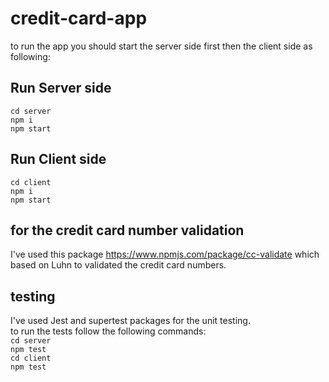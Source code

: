 # credit-card-app

to run the app you should start the server side first then the client side as following:  

## Run Server side

`cd server`  
`npm i`  
`npm start`

## Run Client side

`cd client`  
`npm i`  
`npm start`

## for the credit card number validation 

I've used this package https://www.npmjs.com/package/cc-validate which based on Luhn to validated the credit card numbers.

## testing

I've used Jest and supertest packages for the unit testing.  
to run the tests follow the following commands:  
`cd server`  
`npm test`  
`cd client`  
`npm test`
